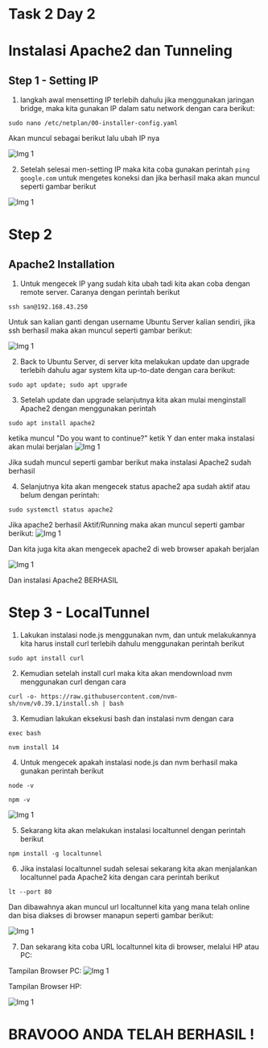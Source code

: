 # Task 2 Day 2

# Instalasi Apache2 dan Tunneling

## Step 1 - Setting IP

1. langkah awal mensetting IP terlebih dahulu jika menggunakan jaringan bridge, maka kita gunakan IP dalam satu network dengan cara berikut:

```
sudo nano /etc/netplan/00-installer-config.yaml
```

Akan muncul sebagai berikut lalu ubah IP nya

![Img 1](assets/1.JPG)

2. Setelah selesai men-setting IP maka kita coba gunakan perintah `ping google.com` untuk mengetes koneksi dan jika berhasil maka akan muncul seperti gambar berikut

![Img 1](assets/2.JPG)

# Step 2

## Apache2 Installation

1. Untuk mengecek IP yang sudah kita ubah tadi kita akan coba dengan remote server. Caranya dengan perintah berikut 

```
ssh san@192.168.43.250
```
Untuk san kalian ganti dengan username Ubuntu Server kalian sendiri, jika ssh berhasil maka akan muncul seperti gambar berikut:

![Img 1](assets/3.JPG)

2. Back to Ubuntu Server,  di server kita melakukan update dan upgrade terlebih dahulu agar system kita up-to-date dengan cara berikut:

```
sudo apt update; sudo apt upgrade
```

3. Setelah update dan upgrade selanjutnya kita akan mulai menginstall Apache2 dengan menggunakan perintah

```
sudo apt install apache2
```
ketika muncul "Do you want to continue?" ketik Y dan enter maka instalasi akan mulai berjalan
![Img 1](assets/6.JPG)

Jika sudah muncul seperti gambar berikut maka instalasi Apache2 sudah berhasil

4. Selanjutnya kita akan mengecek status apache2 apa sudah aktif atau belum dengan perintah:

```
sudo systemctl status apache2
```
Jika apache2 berhasil Aktif/Running maka akan muncul seperti gambar berikut:
![Img 1](assets/8.JPG)

Dan kita juga kita akan mengecek apache2 di web browser apakah berjalan

![Img 1](assets/9.JPG)

Dan instalasi Apache2 BERHASIL

# Step 3 - LocalTunnel

1. Lakukan instalasi node.js menggunakan nvm, dan untuk melakukannya kita harus install curl terlebih dahulu menggunakan perintah berikut

```
sudo apt install curl
```
2. Kemudian setelah install curl maka kita akan mendownload nvm menggunakan curl dengan cara

```
curl -o- https://raw.githubusercontent.com/nvm-sh/nvm/v0.39.1/install.sh | bash
```
3. Kemudian lakukan eksekusi bash dan instalasi nvm dengan cara

```
exec bash
```
```
nvm install 14
```
4. Untuk mengecek apakah instalasi node.js dan nvm berhasil maka gunakan perintah berikut

```
node -v
```
```
npm -v
```
![Img 1](assets/11.JPG)

5. Sekarang kita akan melakukan instalasi localtunnel dengan perintah berikut

```
npm install -g localtunnel
```
6. Jika instalasi localtunnel sudah selesai sekarang kita akan menjalankan localtunnel pada Apache2 kita dengan cara perintah berikut
  
```
lt --port 80
```
Dan dibawahnya akan muncul url localtunnel kita yang mana telah online dan bisa diakses di browser manapun seperti gambar berikut:

![Img 1](assets/12.JPG)

7. Dan sekarang kita coba URL localtunnel kita di browser, melalui HP atau
PC:

Tampilan Browser PC:
![Img 1](assets/13.JPG)

Tampilan Browser HP:

![Img 1](assets/14.jpeg)

# BRAVOOO ANDA TELAH BERHASIL !



